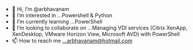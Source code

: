 - 👋 Hi, I’m @arbhavanam
- 👀 I’m interested in ...Powershell & Python
- 🌱 I’m currently learning ...PowerShell
- 💞️ I’m looking to collaborate on ...Managing VDI services (Citrix XenApp, XenDesktop, VMware Horizon View, Microsoft AVD) with PowerShell
- 📫 How to reach me ...arbhavanam@hotmail.com

<!---
arbhavanam/arbhavanam is a ✨ special ✨ repository because its `README.md` (this file) appears on your GitHub profile.
You can click the Preview link to take a look at your changes.
--->
